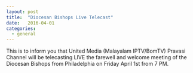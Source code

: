 ```yaml
---
layout: post
title:  "Diocesan Bishops Live Telecast"
date:   2016-04-01
categories: 
  - general
---
```


This is to inform you that United Media (Malayalam IPTV/BomTV)  Pravasi Channel will be telecasting LIVE the farewell and welcome meeting of the Diocesan Bishops from Philadelphia on Friday April 1st from 7 PM.
